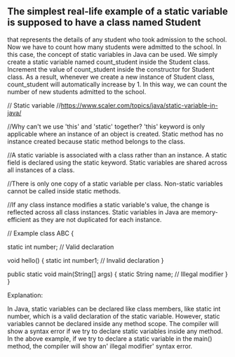 
## The simplest real-life example of a static variable is supposed to have a class named Student 
that represents the details of any student who took admission to the school.
Now we have to count how many students were admitted to the school.
In this case, the concept of static variables in Java can be used. 
We simply create a static variable named count_student inside the Student class.
Increment the value of count_student inside the constructor for Student class. 
As a result, whenever we create a new instance of Student class, count_student will automatically increase by 1.
In this way, we can count the number of new students admitted to the school.


// Static variable 
//https://www.scaler.com/topics/java/static-variable-in-java/


//Why can't we use 'this' and 'static' together? 'this' keyword is only applicable where an instance of an object is created. 
Static method has no instance created because static method belongs to the class.

//A static variable is associated with a class rather than an instance. A static field is declared using the static keyword. 
  Static variables are shared across all instances of a class.

//There is only one copy of a static variable per class. Non-static variables cannot be called inside static methods.

//If any class instance modifies a static variable's value, the change is reflected across all class instances. 
  Static variables in Java are memory-efficient as they are not duplicated for each instance.

// Example 
class ABC {

static int number; // Valid declaration

void hello() {
static int number1; // Invalid declaration
}

public static void main(String[] args) {
static String name; // Illegal modifier
}
}   

Explanation:

In Java, static variables can be declared like class members, like static int number, 
which is a valid declaration of the static variable. However, static variables cannot be declared inside any method scope.
The compiler will show a syntax error if we try to declare static variables inside any method.
In the above example, if we try to declare a static variable in the main() method, 
the compiler will show an' illegal modifier' syntax error.